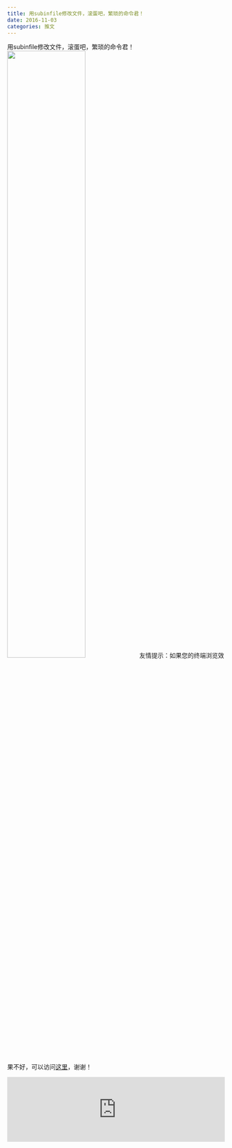 ```yaml
---
title: 用subinfile修改文件，滚蛋吧，繁琐的命令君！
date: 2016-11-03
categories: 推文
---
```

用subinfile修改文件，滚蛋吧，繁琐的命令君！
<img src="http://mmbiz.qpic.cn/mmbiz_jpg/ACviaWTBFxhYSFBmx29OLD1FWYYN3egMmPPAuk1Bd4aRWlej3OUFnYFicHbYkVicSXZ4TaahHaK092kcxKx5XtAzA/0?wx_fmt=jpeg" style="width: 60%; height: auto;"/><!--more-->
友情提示：如果您的终端浏览效果不好，可以访问[这里](https://stata-club.github.io/stata_article/2016-11-03.html)，谢谢！
<iframe src="https://stata-club.github.io/stata_article/2016-11-03.html" id="iframepage" frameborder="0" scrolling="no" marginheight="0" marginwidth="0" width="100%" onLoad="iFrameHeight()"></iframe>
<script type="text/javascript" language="javascript">
function iFrameHeight() {
var ifm= document.getElementById("iframepage");
var subWeb = document.frames ? document.frames["iframepage"].document : ifm.contentDocument;   
if(ifm != null && subWeb != null) {
 ifm.height = subWeb.body.scrollHeight;
} 
} 
</script> 
